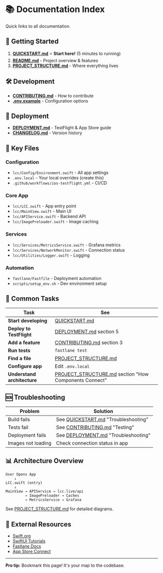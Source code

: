 # 📚 Documentation Index

Quick links to all documentation.

## 🚀 Getting Started

1. **[QUICKSTART.md](QUICKSTART.md)** ⭐ **Start here!** (5 minutes to running)
2. **[README.md](README.md)** - Project overview & features
3. **[PROJECT_STRUCTURE.md](PROJECT_STRUCTURE.md)** - Where everything lives

## 🛠️ Development

- **[CONTRIBUTING.md](CONTRIBUTING.md)** - How to contribute
- **[.env.example](.env.example)** - Configuration options

## 🚢 Deployment

- **[DEPLOYMENT.md](DEPLOYMENT.md)** - TestFlight & App Store guide
- **[CHANGELOG.md](CHANGELOG.md)** - Version history

## 📁 Key Files

### Configuration
- `lcc/Config/Environment.swift` - All app settings
- `.env.local` - Your local overrides (create this)
- `.github/workflows/ios-testflight.yml` - CI/CD

### Core App
- `lcc/LCC.swift` - App entry point
- `lcc/MainView.swift` - Main UI
- `lcc/APIService.swift` - Backend API
- `lcc/ImagePreloader.swift` - Image caching

### Services
- `lcc/Services/MetricsService.swift` - Grafana metrics
- `lcc/Services/NetworkMonitor.swift` - Connection status
- `lcc/Utilities/Logger.swift` - Logging

### Automation
- `fastlane/Fastfile` - Deployment automation
- `scripts/setup_env.sh` - Dev environment setup

## 🎯 Common Tasks

| Task | See |
|------|-----|
| **Start developing** | [QUICKSTART.md](QUICKSTART.md) |
| **Deploy to TestFlight** | [DEPLOYMENT.md](DEPLOYMENT.md) section 5 |
| **Add a feature** | [CONTRIBUTING.md](CONTRIBUTING.md) section 3 |
| **Run tests** | `fastlane test` |
| **Find a file** | [PROJECT_STRUCTURE.md](PROJECT_STRUCTURE.md) |
| **Configure app** | Edit `.env.local` |
| **Understand architecture** | [PROJECT_STRUCTURE.md](PROJECT_STRUCTURE.md) section "How Components Connect" |

## 🆘 Troubleshooting

| Problem | Solution |
|---------|----------|
| Build fails | See [QUICKSTART.md](QUICKSTART.md) "Troubleshooting" |
| Tests fail | See [CONTRIBUTING.md](CONTRIBUTING.md) "Testing" |
| Deployment fails | See [DEPLOYMENT.md](DEPLOYMENT.md) "Troubleshooting" |
| Images not loading | Check connection status in app |

## 📊 Architecture Overview

```
User Opens App
    ↓
LCC.swift (entry)
    ↓
MainView → APIService → lcc.live/api
         → ImagePreloader → Caches
         → MetricsService → Grafana
```

See [PROJECT_STRUCTURE.md](PROJECT_STRUCTURE.md) for detailed diagrams.

## 🔗 External Resources

- [Swift.org](https://swift.org/documentation/)
- [SwiftUI Tutorials](https://developer.apple.com/tutorials/swiftui)
- [Fastlane Docs](https://docs.fastlane.tools/)
- [App Store Connect](https://appstoreconnect.apple.com/)

---

**Pro tip:** Bookmark this page! It's your map to the codebase.

